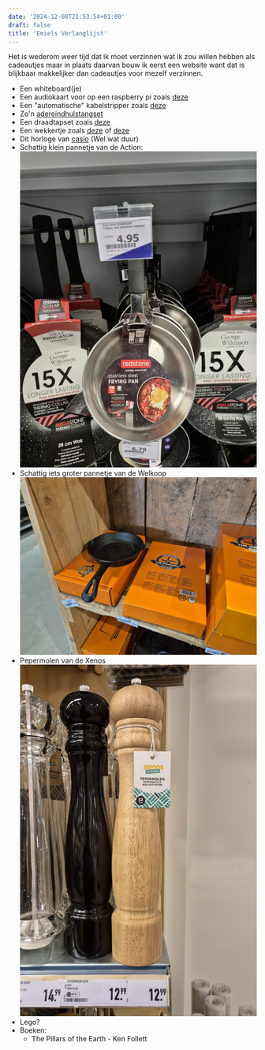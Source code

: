 ```yaml
---
date: '2024-12-08T21:53:54+01:00'
draft: false
title: 'Emiels Verlanglijst'
---
```

Het is wederom weer tijd dat ik moet verzinnen wat ik zou willen hebben als cadeautjes maar in plaats daarvan bouw ik eerst een website want dat is blijkbaar makkelijker dan cadeautjes voor mezelf verzinnen.

- Een whiteboard(je)
- Een audiokaart voor op een raspberry pi zoals [deze](https://www.sossolutions.nl/hifiberry-dac-plus-phone)
- Een "automatische" kabelstripper zoals [deze](https://www.hornbach.nl/p/jokari-kabelstripper-super-4-plus-0-2-6-0-mm/10481079/)
- Zo'n [adereindhulstangset](https://www.hbm-machines.com/nl/p/hbm-1200-delige-hbm-kabelkrimptang-kabelschoentang-adereindhulstang?kb=ga_pm_18574139443_&gad_source=1&gclid=EAIaIQobChMIr57F75GZigMVsaeDBx2n-xhxEAQYByABEgK0qvD_BwE)
- Een draadtapset zoals [deze](https://www.hbm-machines.com/nl/p/hbm-32-delige-tin-m3-12-tap-en-snijset?_gl=1*g1i85i*_up*MQ..*_gs*MQ..&gclid=EAIaIQobChMIzZicl5OZigMVKpKDBx2JRQQzEAQYAiABEgJ3h_D_BwE)
- Een wekkertje zoals [deze](https://www.casio.com/nl/watches/casio/clock/product.TQ-140-1/) of [deze](https://www.bol.com/nl/nl/p/seiko-seiko-zwarte-wekker-met-electronisch-alarm-qhk025j/9200000026753483/?Referrer=ADVNLGOO002035-S--9200000026753483&gad_source=1&gclid=EAIaIQobChMIqtPQwpSZigMVJZaDBx1GHyBxEAQYByABEgL1e_D_BwE)
- Dit horloge van [casio](https://www.casio.com/nl/watches/casio/product.AE-1200WHD-1AV/) (Wel wat duur)
- Schattig klein pannetje van de Action:
![ActionPannetje](ActionPannetje.jpg)
- Schattig iets groter pannetje van de Welkoop
![WelkoopPannetje](WelkoopPannetje.jpg)
- Pepermolen van de Xenos
![Pepermolen](Pepermolen.jpg)
- Lego?
- Boeken:
    - The Pillars of the Earth - Ken Follett